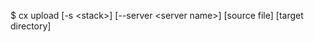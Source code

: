<!-- layout:code post: upload_usage -->


$ cx upload [-s &lt;stack&gt;] [--server &lt;server name&gt;] [source file] [target directory]
